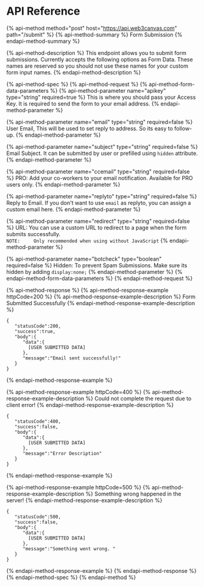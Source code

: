 # API Reference

{% api-method method="post" host="https://api.web3canvas.com" path="/submit" %}
{% api-method-summary %}
Form Submission
{% endapi-method-summary %}

{% api-method-description %}
This endpoint allows you to submit form submissions. Currently accepts the following options as Form Data. These names are reserved so you should not use these names for your custom form input names.
{% endapi-method-description %}

{% api-method-spec %}
{% api-method-request %}
{% api-method-form-data-parameters %}
{% api-method-parameter name="apikey" type="string" required=true %}
This is where you should pass your Access Key. It is required to send the form to your email address.
{% endapi-method-parameter %}

{% api-method-parameter name="email" type="string" required=false %}
User Email, This will be used to set reply to address. So its easy to follow-up.
{% endapi-method-parameter %}

{% api-method-parameter name="subject" type="string" required=false %}
Email Subject. It can be submitted by user or prefilled using `hidden` attribute.
{% endapi-method-parameter %}

{% api-method-parameter name="ccemail" type="string" required=false %}
PRO: Add your co-workers to your email notification. Available for PRO users only.
{% endapi-method-parameter %}

{% api-method-parameter name="replyto" type="string" required=false %}
Reply to Email. If you don't want to use `email` as replyto, you can assign a custom email here.
{% endapi-method-parameter %}

{% api-method-parameter name="redirect" type="string" required=false %}
URL: You can use a custom URL to redirect to a page when the form submits successfully.  
`NOTE:    
Only recommended when using without JavaScript`
{% endapi-method-parameter %}

{% api-method-parameter name="botcheck" type="boolean" required=false %}
Hidden: To prevent Spam Submissions. Make sure its hidden by adding `display:none;`
{% endapi-method-parameter %}
{% endapi-method-form-data-parameters %}
{% endapi-method-request %}

{% api-method-response %}
{% api-method-response-example httpCode=200 %}
{% api-method-response-example-description %}
Form Submitted Successfully
{% endapi-method-response-example-description %}

```text
{
   "statusCode":200,
   "success":true,
   "body":{
      "data":{
        [USER SUBMITTED DATA]
      },
      "message":"Email sent successfully!"
   }
}
```
{% endapi-method-response-example %}

{% api-method-response-example httpCode=400 %}
{% api-method-response-example-description %}
Could not complete the request due to client error!
{% endapi-method-response-example-description %}

```text
{
   "statusCode":400,
   "success":false,
   "body":{
      "data":{
        [USER SUBMITTED DATA]
      },
      "message":"Error Description"
   }
}
```
{% endapi-method-response-example %}

{% api-method-response-example httpCode=500 %}
{% api-method-response-example-description %}
Something wrong happened in the server!
{% endapi-method-response-example-description %}

```text
{
   "statusCode":500,
   "success":false,
   "body":{
      "data":{
        [USER SUBMITTED DATA]
      },
      "message":"Something went wrong. "
   }
}
```
{% endapi-method-response-example %}
{% endapi-method-response %}
{% endapi-method-spec %}
{% endapi-method %}

